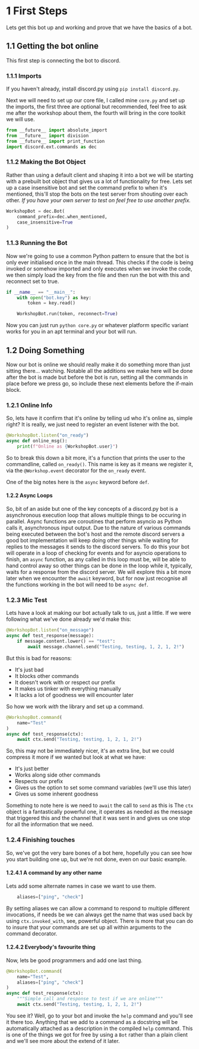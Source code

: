 # 1 First Steps

Lets get this bot up and working and prove that we have the basics of a bot.

## 1.1 Getting the bot online

This first step is connecting the bot to discord.

### 1.1.1 Imports

If you haven't already, install discord.py using `pip install discord.py`.

Next we will need to set up our core file, I called mine `core.py` and set up the imports, the first three are optional but recommended, feel free to ask me after the workshop about them, the fourth will bring in the core toolkit we will use. 

```Python
from __future__ import absolute_import
from __future__ import division
from __future__ import print_function
import discord.ext.commands as dec
```

### 1.1.2 Making the Bot Object

Rather than using a default client and shaping it into a bot we will be starting with a prebuilt bot object that gives us a lot of functionality for free. 
Lets set up a case insensitive bot and set the command prefix to when it's mentioned, this'll stop the bots on the test server from shouting over each other. 
*If you have your own server to test on feel free to use another prefix.*

```Python
WorkshopBot = dec.Bot(
    command_prefix=dec.when_mentioned,
    case_insensitive=True
)
```

### 1.1.3 Running the Bot

Now we're going to use a common Python pattern to ensure that the bot is only ever initialised once in the main thread. 
This checks if the code is being invoked or somehow imported and only executes when we invoke the code, we then simply load the key from the file and then run the bot with this and reconnect set to true. 

```Python
if __name__ == "__main__":
    with open("bot.key") as key:
        token = key.read()

    WorkshopBot.run(token, reconnect=True)
```

Now you can just run `python core.py` or whatever platform specific variant works for you in an apt terminal and your bot will run. 

## 1.2 Doing Something

Now our bot is online we should really make it do something more than just sitting there... watching.
Notable all the additions we make here will be done after the bot is made but before the bot is run, setting all the commands in place before we press go, so include these next elements before the if-main block.

### 1.2.1 Online Info

So, lets have it confirm that it's online by telling ud who it's online as, simple right?
It is really, we just need to register an event listener with the bot. 
```Python
@WorkshopBot.listen("on_ready")
async def online_msg():
    print(f"Online as {WorkshopBot.user}")
```
So to break this down a bit more, it's a function that prints the user to the commandline, called `on_ready()`.
This name is key as it means we register it, via the `@Workshop.event` decorator for the `on_ready` event. 

One of the big notes here is the `async` keyword before `def`. 

#### 1.2.2 Async Loops

So, bit of an aside but one of the key concepts of a discord.py bot is a asynchronous execution loop that allows multiple things to be occuring in parallel. 
Async functions are coroutines that perform asyncio as Python calls it, asynchronous input output.
Due to the nature of various commands being executed between the bot's host and the remote discord servers a good bot implementation will keep doing other things while waiting for replies to the messages it sends to the discord servers.
To do this your bot will operate in a loop of checking for events and for asyncio operations to finish, an `async` function, as any called in this loop must be, will be able to hand control away so other things can be done in the loop while it, typically, waits for a response from the discord server. 
We will explore this a bit more later when we encounter the `await` keyword, but for now just recognise all the functions working in the bot will need to be `async def`. 

### 1.2.3 Mic Test

Lets have a look at making our bot actually talk to us, just a little. 
If we were following what we've done already we'd make this:
```Python
@WorkshopBot.listen("on_message")
async def test_response(message):
    if message.content.lower() == "test":
        await message.channel.send("Testing, testing, 1, 2, 1, 2!")
```
But this is bad for reasons:
* It's just bad
* It blocks other commands
* It doesn't work with or respect our prefix
* It makes us tinker with everything manually
* It lacks a lot of goodness we will encounter later

So how we work *with* the library and set up a command.
```Python
@WorkshopBot.command(
    name="Test"
)
async def test_response(ctx):
    await ctx.send("Testing, testing, 1, 2, 1, 2!")
```
So, this may not be immediately nicer, it's an extra line, but we could compress it more if we wanted but look at what we have:
* It's just better
* Works along side other commands
* Respects our prefix
* Gives us the option to set some command variables (we'll use this later)
* Gives us some inherent goodness

Something to note here is we need to `await` the call to `send` as this is 
The `ctx` object is a fantastically powerful one, it operates as needed as the message that triggered this and the channel that it was sent in and gives us one stop for all the information that we need.

### 1.2.4 Finishing touches

So, we've got the very bare bones of a bot here, hopefully you can see how you start building one up, but we're not done, even on our basic example.

#### 1.2.4.1 A command by any other name
Lets add some alternate names in case we want to use them.
```Python
    aliases=["ping", "check"]
```
By setting aliases we can allow a command to respond to multiple different invocations, if needs be we can always get the name that was used back by using `ctx.invoked_with`, see, powerful object.
There is more that you can do to insure that your commands are set up all within arguments to the command decorator. 

#### 1.2.4.2 Everybody's favourite thing

Now, lets be good programmers and add one last thing. 
```Python
@WorkshopBot.command(
    name="Test",
    aliases=["ping", "check"]
)
async def test_response(ctx):
    """Simple call and response to test if we are online"""
    await ctx.send("Testing, testing, 1, 2, 1, 2!")
```
You see it? 
Well, go to your bot and invoke the `help` command and you'll see it there too. 
Anything that we add to a command as a docstring will be automatically attached as a description in the compiled `help` command.
This is one of the things we got for free by using a `Bot` rather than a plain client and we'll see more about the extend of it later.
